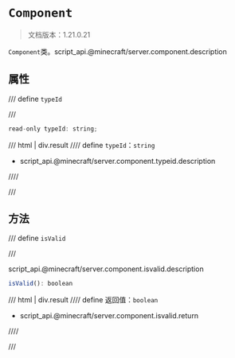 # `Component`

> 文档版本：1.21.0.21

`Component`类。script_api.@minecraft/server.component.description

## 属性

/// define
`typeId`


///

```js
read-only typeId: string;
```

/// html | div.result
//// define
`typeId`：`string`

- script_api.@minecraft/server.component.typeid.description


////

///


## 方法

/// define
`isValid`


///

script_api.@minecraft/server.component.isvalid.description

```js
isValid(): boolean
```

/// html | div.result
//// define
返回值：`boolean`

- script_api.@minecraft/server.component.isvalid.return


////

///


